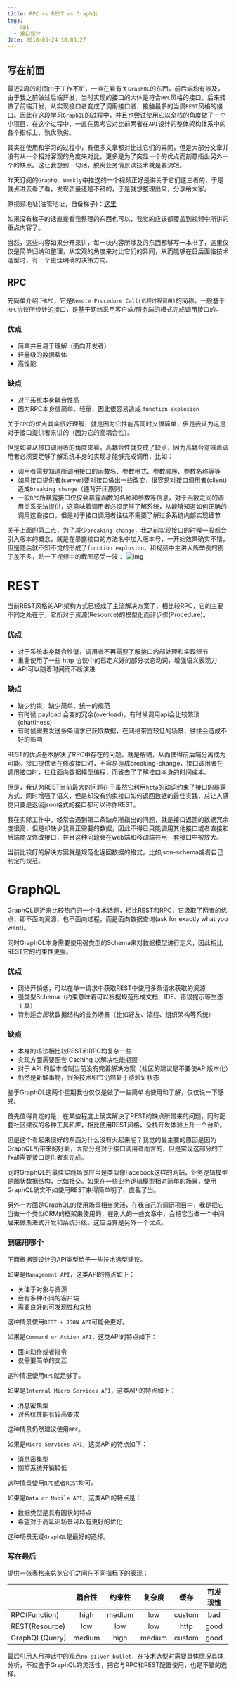 ```yaml
---
title: RPC vs REST vs GraphQL
tags:
  - api
  - 接口设计
date: 2018-03-24 18:03:27
---
```


## 写在前面
最近2周的时间由于工作不忙，一直在看有关``GraphQL``的东西，前后端均有涉及，由于我之前做过后端开发，当时实现的接口的大体是符合``RPC``风格的接口。后来转做了前端开发，从实现接口者变成了调用接口者，接触最多的当属``REST``风格的接口。因此在这段学习``GraphQL``的过程中，并且也尝试使用它以全栈的角度做了一个小项目，在这个过程中，一直在思考它对比前两者在``API``设计的整体架构体系中的各个指标上，孰优孰劣。

其实在使用和学习的过程中，有很多文章都对比过它们的异同，但是大部分文章并没有从一个相对客观的角度来对比，更多是为了突显一个的优点而刻意指出另外一个的缺点。这让我想到一句话，脱离业务情景谈技术就是耍流氓。

昨天订阅的``GraphQL Weekly``中推送的一个视频正好是讲关于它们这三者的，于是就点进去看了看，发现质量还是不错的，于是就想整理出来，分享给大家。

原视频地址(油管地址，自备梯子)：[这里](https://www.youtube.com/watch?v=IvsANO0qZEg)

如果没有梯子的话直接看我整理的东西也可以，我觉的应该都覆盖到视频中所讲的重点内容了。

当然，这些内容如果分开来讲，每一块内容所涉及的东西都够写一本书了，这里仅仅是简单归纳和整理，从宏观的角度来对比它们的异同，从而能够在日后面临技术选型时，有一个更佳明确的决策方向。

## RPC 
先简单介绍下``RPC``，它是``Remote Procedure Call(远程过程调用)``的简称。一般基于``RPC``协议所设计的接口，是基于网络采用客户端/服务端的模式完成调用接口的。


### 优点
* 简单并且易于理解（面向开发者）
* 轻量级的数据载体
* 高性能

### 缺点
* 对于系统本身耦合性高
* 因为RPC本身很简单、轻量，因此很容易造成 ``function explosion``

关于``RPC``的优点其实很好理解，就是因为它性能高同时又很简单，但是我认为这是对于接口提供者来讲的（因为它的高耦合性）。

但是如果从接口调用者的角度来看，高耦合性就变成了缺点，因为高耦合意味着调用者必须要足够了解系统本身的实现才能够完成调用，比如：

* 调用者需要知道所调用接口的函数名、参数格式、参数顺序、参数名称等等
* 如果接口提供者(server)要对接口做出一些改变，很容易对接口调用者(client)造成``breaking change``（违背开闭原则)
* 一般``RPC``所暴露接口仅仅会暴露函数的名称和参数等信息，对于函数之间的调用关系无法提供，这意味着调用者必须足够了解系统，从能够知道如何正确的调用这些接口，但是对于接口调用者往往不需要了解过多系统内部实现细节

关于上面的第二点，为了减少``breaking change``，我之前实现接口的时候一般都会引入版本的概念，就是在暴露接口的方法名中加入版本号，一开始效果确实不错，但是随后就不知不觉的形成了``function explosion``，和视频中主讲人所举例的例子差不多，贴一下视频中的截图感受一波：
![img](../img/func_explosion.png)


# REST
当前REST风格的API架构方式已经成了主流解决方案了，相比较RPC，它的主要不同之处在于，它所对于资源(Resource)的模型化而非步骤(Procedure)。

### 优点
* 对于系统本身耦合性低，调用者不再需要了解接口内部处理和实现细节
* 重复使用了一些 http 协议中的已定义好的部分状态动词，增强语义表现力
* API可以随着时间而不断演进

### 缺点
* 缺少约束，缺少简单、统一的规范
* 有时候 payload 会变的冗余(overload)，有时候调用api会比较繁琐(chattiness) 
* 有时候需要发送多条请求已获取数据，在网络带宽较低的场景，往往会造成不好的影响

REST的优点基本解决了RPC中存在的问题，就是解耦，从而使得前后端分离成为可能。接口提供者在修改接口时，不容易造成breaking-change，接口调用者在调用接口时，往往面向数据模型编程，而省去了了解接口本身的时间成本。

但是，我认为REST当前最大的问题在于虽然它利用``http``的动词约束了接口的暴露方式，同时增强了语义，但是却没有约束接口如何返回数据的最佳实践，总让人感觉只要是返回json格式的接口都可以称作REST。

我在实际工作中，经常会遇到第二条缺点所指出的问题，就是接口返回的数据冗余度很高，但是却缺少我真正需要的数据，因此不得已只能调用其他接口或者直接和后端商议修改接口，并且这种问题会在web端和移动端共用一套接口中被放大。

当前比较好的解决方案就是规范化返回数据的格式，比如json-schema或者自己制定的规范。

# GraphQL
GraphQL是近来比较热门的一个技术话题，相比REST和RPC，它汲取了两者的优点，即不面向资源，也不面向过程，而是面向数据查询(ask for exactly what you want)。

同时GraphQL本身需要使用强类型的Schema来对数据模型进行定义，因此相比REST它的约束性更强。

### 优点
* 网络开销低，可以在单一请求中获取REST中使用多条请求获取的资源
* 强类型Schema（约束意味着可以根据规范形成文档、IDE、错误提示等生态工具）
* 特别适合*图*状数据结构的业务场景（比如好友、流程、组织架构等系统）

### 缺点
* 本身的语法相比较REST和RPC均复杂一些
* 实现方面需要配套 Caching 以解决性能瓶颈
* 对于 API 的版本控制当前没有完善解决方案（社区的建议是不要使API版本化）
* 仍然是新鲜事物，很多技术细节仍然处于待验证状态

鉴于GraphQL这两个星期我也仅仅是做了一些简单地使用和了解，仅仅说一下感受。

首先值得肯定的是，在某些程度上确实解决了REST的缺点所带来的问题，同时配套社区建议的各种工具和库，相比使用REST风格，全栈开发体验上升一个台阶。

但是这个看起来很好的东西为什么没有火起来呢？我觉的最主要的原因是因为GraphQL所带来的好处，大部分是对于接口调用者而言的，但是实现这部分的工作却需要接口提供者来完成。

同时GraphQL的最佳实践场景应当是类似像Facebook这样的网站，业务逻辑模型是图状数据结构，比如社交。如果在一些业务逻辑模型相对简单的场景，使用GraphQL确实不如使用REST来得简单明了、直截了当。

另外一方面是GraphQL的使用场景相当灵活，在我自己的调研项目中，我是把它当做一个类似ORM的框架来使用的，在别人的一些文章中，会把它当做一个中间层来做渐进式开发和系统升级。这应当算是另外一个优点。

### 到底用哪个
下面根据要设计的API类型给予一些技术选型建议。

如果是``Management API``，这类API的特点如下：
 
* 关注于对象与资源
* 会有多种不同的客户端
* 需要良好的可发现性和文档

这种情景使用``REST + JSON API``可能会更好。

如果是``Command or Action API``，这类API的特点如下：
 
* 面向动作或者指令
* 仅需要简单的交互

这种情况使用``RPC``就足够了。

如果是``Internal Micro Services API``，这类API的特点如下：

* 消息密集型
* 对系统性能有较高要求

这种情景仍然建议使用``RPC``。

如果是``Micro Services API``，这类API的特点如下：

* 消息密集型
* 期望系统开销较低

这种情景使用``RPC``或者``REST``均可。

如果是``Data or Mobile API``，这类API的特点是：

* 数据类型是具有图状的特点
* 希望对于高延迟场景可以有更好的优化

这种场景无疑``GraphQL``是最好的选择。

### 写在最后
提供一张表格来总览它们之间在不同指标下的表现：

|                | 耦合性 | 约束性 | 复杂度 | 缓存   | 可发现性 | 版本控制 |
| -------------- | :----: | :----: | :----: | :----: | :------: | :------: |
| RPC(Function)  | high   | medium | low    | custom | bad      | hard     |
| REST(Resource) | low    | low    | low    | http   | good     | easy     |
| GraphQL(Query) | medium | high   | medium | custom | good     | ???      |


最后引用人月神话中的观点``no silver bullet``，在技术选型时需要具体情况具体分析，不过鉴于GraphQL的灵活性，把它与RPC和REST配置使用，也是不错的选择。